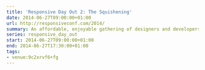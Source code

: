 ```yaml
---
title: 'Responsive Day Out 2: The Squishening'
date: 2014-06-27T09:00:00+01:00
url: http://responsiveconf.com/2014/
summary: An affordable, enjoyable gathering of designers and developers sharing their workflow strategies, techniques, and experiences with responsive web design.
series: responsive_day_out
start: 2014-06-27T09:00:00+01:00
end: 2014-06-27T17:30:00+01:00
tags:
- venue:9c2xrvf6+fg
---
```

